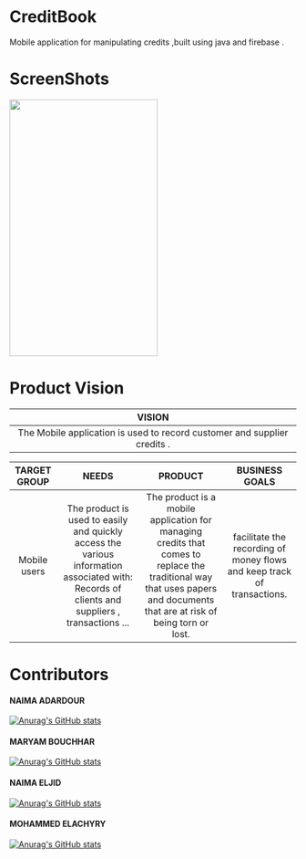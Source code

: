 # CreditBook

Mobile application for manipulating credits ,built using java and firebase .

# ScreenShots

<img src="https://user-images.githubusercontent.com/98922186/202562359-6de0bfcc-c42f-4ccc-a27c-5bedf9ade372.jpeg" width="260" height="450" />

# Product Vision

|                                  VISION                                  |
| :----------------------------------------------------------------------: |
| The Mobile application is used to record customer and supplier credits . |

| TARGET GROUP |                                                                     NEEDS                                                                     |                                                                                  PRODUCT                                                                                  |                             BUSINESS GOALS                              |
| :----------: | :-------------------------------------------------------------------------------------------------------------------------------------------: | :-----------------------------------------------------------------------------------------------------------------------------------------------------------------------: | :---------------------------------------------------------------------: |
| Mobile users | The product is used to easily and quickly access the various information associated with: Records of clients and suppliers , transactions ... | The product is a mobile application for managing credits that comes to replace the traditional way that uses papers and documents that are at risk of being torn or lost. | facilitate the recording of money flows and keep track of transactions. |

# Contributors

<h4> NAIMA ADARDOUR </h4>

[![Anurag's GitHub stats](https://github-readme-stats.vercel.app/api?username=naima-adardor&count_private=true&show_icons=true&theme=radical)](https://github.com/naima-adardor/CreditBook)

<h4> MARYAM BOUCHHAR </h4>

[![Anurag's GitHub stats](https://github-readme-stats.vercel.app/api?username=MaryamBouchhar&count_private=true&show_icons=true&theme=tokyonight)](https://github.com/naima-adardor/CreditBook)

<h4> NAIMA ELJID</h4>

[![Anurag's GitHub stats](https://github-readme-stats.vercel.app/api?username=neimael&count_private=true&show_icons=true&theme=tokyonight)](https://github.com/naima-adardor/CreditBook)

<h4> MOHAMMED ELACHYRY</h4>

[![Anurag's GitHub stats](https://github-readme-stats.vercel.app/api?username=elachyry&count_private=true&show_icons=true&theme=tokyonight)](https://github.com/naima-adardor/CreditBook)
